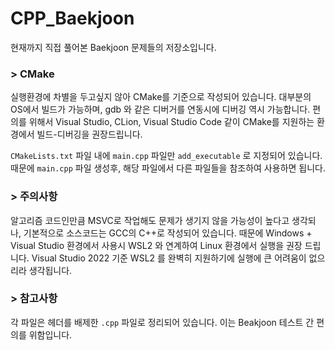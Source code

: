 # CPP_Baekjoon

현재까지 직접 풀어본 Baekjoon 문제들의 저장소입니다.

### > CMake
실행환경에 차별을 두고싶지 않아 CMake를 기준으로 작성되어 있습니다. 대부분의 OS에서 빌드가 가능하며, gdb 와 같은 디버거를 연동시에 디버깅 역시 가능합니다. 편의를 위해서 Visual Studio, CLion, Visual Studio Code 같이 CMake를 지원하는 환경에서 빌드-디버깅을 권장드립니다. 

```CMakeLists.txt``` 파일 내에 ```main.cpp``` 파일만 ```add_executable``` 로 지정되어 있습니다. 때문에 ```main.cpp``` 파일 생성후, 해당 파일에서 다른 파일들을 참조하여 사용하면 됩니다.

### > 주의사항
알고리즘 코드인만큼 MSVC로 작업해도 문제가 생기지 않을 가능성이 높다고 생각되나, 기본적으로 소스코드는 GCC의 C++로 작성되어 있습니다. 때문에 Windows + Visual Studio 환경에서 사용시 WSL2 와 연계하여 Linux 환경에서 실행을 권장 드립니다. Visual Studio 2022 기준 WSL2 를 완벽히 지원하기에 실행에 큰 어려움이 없으리라 생각됩니다.

### > 참고사항
각 파일은 헤더를 배제한 ```.cpp``` 파일로 정리되어 있습니다. 이는 Beakjoon 테스트 간 편의를 위함입니다.
